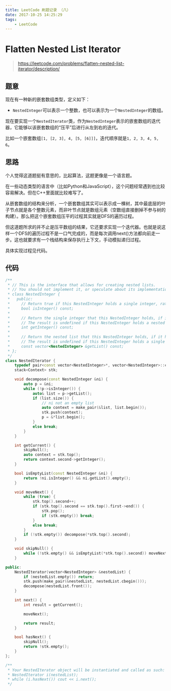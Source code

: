 ```yaml
---
title: LeetCode 刷题记录 （八）
date: 2017-10-25 14:25:29
tags:
    - LeetCode
---
```


# Flatten Nested List Iterator

> https://leetcode.com/problems/flatten-nested-list-iterator/description/

## 题意

现在有一种新的嵌套数组类型，定义如下：

* `NestedInteger`可以表示一个整数，也可以表示为一个`NestedInteger`的数组。

现在要实现一个`NestedIterator`类，作为`NestedInteger`表示的嵌套数组的迭代器，它能够以该嵌套数组的“压平”后进行从左到右的迭代。

比如一个嵌套数组`[1, [2, 3], 4, [5, [6]]]`，迭代顺序就是`1, 2, 3, 4, 5, 6`。

## 思路

个人觉得这道题挺有意思的，比起算法，这题更像是一个语言题。

在一些动态类型的语言中（比如Python和JavaScript），这个问题经常遇到也比较容易解决。但在C++里面就比较难写了。

从嵌套数组的结构来分析，一个嵌套数组其实可以表示成一棵树，其中最底层的叶子节点就是各个整数元素，而非叶节点就是数组元素（空数组直接删掉不参与树的构建）。那么把这个嵌套数组压平的过程其实就是DFS的遍历过程。

但这道题所求的并不止是压平数组的结果，它还要求实现一个迭代器。也就是说这样一个DFS的遍历过程不是一口气完成的，而是每次调用next()方法都向前走一步。这也就要求有一个栈结构来保存执行上下文，手动模拟递归过程。

具体实现过程见代码。

## 代码

```c++
/**
 * // This is the interface that allows for creating nested lists.
 * // You should not implement it, or speculate about its implementation
 * class NestedInteger {
 *   public:
 *     // Return true if this NestedInteger holds a single integer, rather than a nested list.
 *     bool isInteger() const;
 *
 *     // Return the single integer that this NestedInteger holds, if it holds a single integer
 *     // The result is undefined if this NestedInteger holds a nested list
 *     int getInteger() const;
 *
 *     // Return the nested list that this NestedInteger holds, if it holds a nested list
 *     // The result is undefined if this NestedInteger holds a single integer
 *     const vector<NestedInteger> &getList() const;
 * };
 */
class NestedIterator {
    typedef pair<const vector<NestedInteger>*, vector<NestedInteger>::const_iterator> Context; // second must be integer
    stack<Context> stk;

    void decompose(const NestedInteger &ni) {
        auto p = &ni;
        while (!p->isInteger()) {
            auto& list = p->getList();
            if (list.size()) {
                // ni not an empty list
                auto context = make_pair(&list, list.begin());
                stk.push(context);
                p = &*list.begin();
            }
            else break;
        }
    }

    int getCurrent() {
        skipNull();
        auto context = stk.top();
        return context.second->getInteger();
    }

    bool isEmptyList(const NestedInteger &ni) {
        return !ni.isInteger() && ni.getList().empty();
    }

    void moveNext() {
        while (true) {
            stk.top().second++;
            if (stk.top().second == stk.top().first->end()) {
                stk.pop();
                if (stk.empty()) break;
            }
            else break;
        }
        if (!stk.empty()) decompose(*stk.top().second);
    }

    void skipNull() {
        while (!stk.empty() && isEmptyList(*stk.top().second)) moveNext();
    }

public:
    NestedIterator(vector<NestedInteger> &nestedList) {
        if (nestedList.empty()) return;
        stk.push(make_pair(&nestedList, nestedList.cbegin()));
        decompose(nestedList.front());
    }

    int next() {
        int result = getCurrent();

        moveNext();

        return result;
    }

    bool hasNext() {
        skipNull();
        return !stk.empty();
    }
};

/**
 * Your NestedIterator object will be instantiated and called as such:
 * NestedIterator i(nestedList);
 * while (i.hasNext()) cout << i.next();
 */
```
